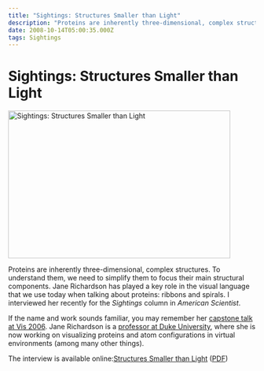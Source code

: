 ```yaml
---
title: "Sightings: Structures Smaller than Light"
description: "Proteins are inherently three-dimensional, complex structures. To understand them, we need to simplify them to focus their main structural components.&nbsp;Jane Richardson has played a key role in the visual language that we use today when talking about proteins: ribbons and spirals.&nbsp;I interviewed her recently for the&nbsp;Sightings&nbsp;column in&nbsp;American Scientist."
date: 2008-10-14T05:00:35.000Z
tags: Sightings
---
```


# Sightings: Structures Smaller than Light

<a href="http://eagereyes.org/blog/2008/sightings-structures-smaller-than-light.html"><img src="http://eagereyes.org/media/2008/Sightings-2008-11-Richardson.jpg" border="0" alt="Sightings: Structures Smaller than Light" width="452" height="300" /></a>

Proteins are inherently three-dimensional, complex structures. To understand them, we need to simplify them to focus their main structural components.&nbsp;Jane Richardson has played a key role in the visual language that we use today when talking about proteins: ribbons and spirals.&nbsp;I interviewed her recently for the&nbsp;<em>Sightings</em>&nbsp;column in&nbsp;<em>American Scientist</em>.

If the name and work sounds familiar, you&nbsp;may remember her&nbsp;<a href="http://vis.computer.org/Vis2006/session/capstone.html">capstone talk at Vis 2006</a>. Jane Richardson is a <a href="http://kinemage.biochem.duke.edu/">professor at Duke University</a>, where she is now working on visualizing proteins and atom configurations in virtual environments (among many other things).

The interview is available online:<a href="http://www.americanscientist.org/issues/pub/structures-smaller-than-light">Structures Smaller than Light</a> (<a href="http://amsciadmin.eresources.com/libraries/documents/2008103122126984-2008-07Kosara.pdf">PDF</a>)


